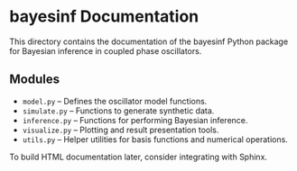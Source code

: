 # bayesinf Documentation

This directory contains the documentation of the bayesinf Python package for Bayesian inference in coupled phase oscillators.

## Modules

- `model.py` – Defines the oscillator model functions.
- `simulate.py` – Functions to generate synthetic data.
- `inference.py` – Functions for performing Bayesian inference.
- `visualize.py` – Plotting and result presentation tools.
- `utils.py` – Helper utilities for basis functions and numerical operations.

To build HTML documentation later, consider integrating with Sphinx.